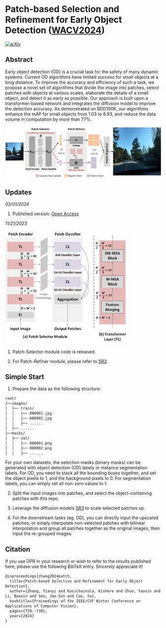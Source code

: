 # Patch-based Selection and Refinement for Early Object Detection ([WACV2024](https://arxiv.org/abs/2311.02274))

[![arXiv](https://img.shields.io/badge/arXiv-Paper-<COLOR>.svg)](https://arxiv.org/abs/2311.02274)

## Abstract
Early object detection (OD) is a crucial task for the safety of many dynamic systems. Current OD algorithms have limited success for small objects at a long distance. To improve the accuracy and efficiency of such a task, we propose a novel set of algorithms that divide the image into patches, select patches with objects at various scales, elaborate the details of a small object, and detect it as early as possible. Our approach is built upon a transformer-based network and integrates the diffusion model to improve the detection accuracy. As demonstrated on BDD100K, our algorithms enhance the mAP for small objects from 1.03 to 8.93, and reduce the data volume in computation by more than 77\%.

![image](https://github.com/destiny301/dpr/blob/main/flowchart.png)

## Updates
*03/01/2024*

1. Published version: [Open Access](https://openaccess.thecvf.com/content/WACV2024/html/Zhang_Patch-Based_Selection_and_Refinement_for_Early_Object_Detection_WACV_2024_paper.html)

*11/21/2023*

<img src="https://github.com/destiny301/dpr/blob/main/ps_module.png" width="400">
<!-- ![image](https://github.com/destiny301/dpr/blob/main/ps_module.png | width=100) -->

1. Patch-Selector module code is released.

2. For Patch-Refiner module, please refer to [SR3](https://github.com/Janspiry/Image-Super-Resolution-via-Iterative-Refinement).

## Simple Start
1. Prepare the data as the following structure:
```shell
root/
├──images/
│  ├── train/
│  │   ├── 000001.jpg
│  │   ├── 000002.jpg
│  │   ├── ......
│  ├── ......
├──masks/
│  ├── val/
│  │   ├── 000001.png
│  │   ├── 000002.png
│  │   ├── ......
```
For your own datasets, the selection masks (binary masks) can be generated with object detection (OD) labels or instance segmentation labels.
For OD, you need to stack all the bounding boxes together, and set the object pixels to 1, and the background pixels to 0.
For segmentation labels, you can simply set all non-zero values to 1.

2. Split the input images into patches, and select the object-containing patches with this repo.

3. Leverage the diffusion models [SR3](https://github.com/Janspiry/Image-Super-Resolution-via-Iterative-Refinement) to scale selected patches up.

4. For the downstream tasks (eg. OD), you can directly input the upscaled patches, or simply interpolate non-selected patches with bilinear interpolation and group all patches together as the original images, then input the re-grouped images.

## Citation
If you use DPR in your research or wish to refer to the results published here, please use the following BibTeX entry. Sincerely appreciate it!
```shell
@inproceedings{zhang2024patch,
  title={Patch-based Selection and Refinement for Early Object Detection},
  author={Zhang, Tianyi and Kasichainula, Kishore and Zhuo, Yaoxin and Li, Baoxin and Seo, Jae-Sun and Cao, Yu},
  booktitle={Proceedings of the IEEE/CVF Winter Conference on Applications of Computer Vision},
  pages={729--738},
  year={2024}
}
```
